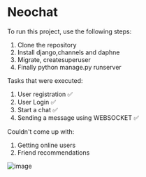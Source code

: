# Neochat

To run this project, use the following steps:
1) Clone the repository
2) Install django,channels and daphne
3) Migrate, createsuperuser 
4) Finally python manage.py runserver

Tasks that were executed:
1) User registration ✅
2) User Login ✅
3) Start a chat ✅
4) Sending a message using WEBSOCKET ✅

Couldn't come up with:
1) Getting online users
2) Friend recommendations

![image](https://github.com/mihiryadav20/ChatApp/assets/80512042/bed28a33-241e-4920-a250-ef823b996cf9)

